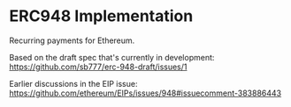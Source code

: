 # ERC948 Implementation

Recurring payments for Ethereum.

Based on the draft spec that's currently in development:
https://github.com/sb777/erc-948-draft/issues/1

Earlier discussions in the EIP issue:
https://github.com/ethereum/EIPs/issues/948#issuecomment-383886443
